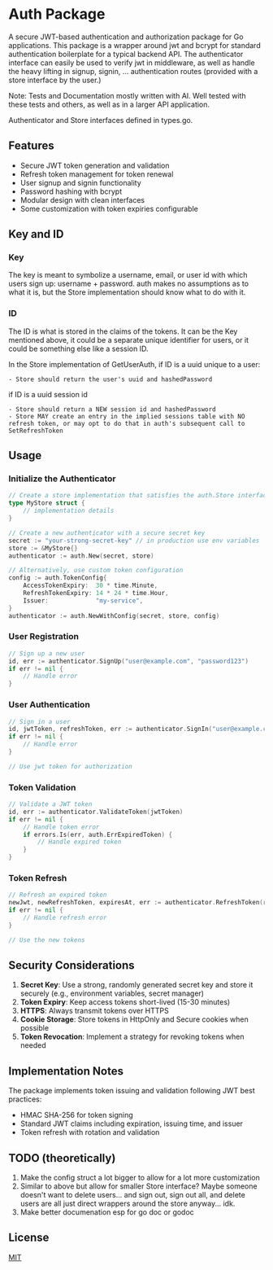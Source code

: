# Auth Package

A secure JWT-based authentication and authorization package for Go applications. This package is a wrapper around jwt and bcrypt for standard authentication boilerplate for a typical backend API. The authenticator interface can easily be used to verify jwt in middleware, as well as handle the heavy lifting in signup, signin, ... authentication routes (provided with a store interface by the user.)

Note: Tests and Documentation mostly written with AI. Well tested with these tests and others, as well as in a larger API application.

Authenticator and Store interfaces defined in types.go.

## Features

- Secure JWT token generation and validation
- Refresh token management for token renewal
- User signup and signin functionality
- Password hashing with bcrypt
- Modular design with clean interfaces
- Some customization with token expiries configurable

## Key and ID

### Key

The key is meant to symbolize a username, email, or user id with which users sign up: username + password. auth makes no assumptions as to what it is, but the Store implementation should know what to do with it.

### ID

The ID is what is stored in the claims of the tokens. It can be the Key mentioned above, it could be a separate unique identifier for users, or it could be something else like a session ID. 

In the Store implementation of GetUserAuth, 
if ID is a uuid unique to a user:

    - Store should return the user's uuid and hashedPassword

if ID is a uuid session id

    - Store should return a NEW session id and hashedPassword
    - Store MAY create an entry in the implied sessions table with NO refresh token, or may opt to do that in auth's subsequent call to SetRefreshToken

## Usage

### Initialize the Authenticator

```go
// Create a store implementation that satisfies the auth.Store interface
type MyStore struct {
    // implementation details
}

// Create a new authenticator with a secure secret key
secret := "your-strong-secret-key" // in production use env variables
store := &MyStore{}
authenticator := auth.New(secret, store)

// Alternatively, use custom token configuration
config := auth.TokenConfig{
    AccessTokenExpiry:  30 * time.Minute,
    RefreshTokenExpiry: 14 * 24 * time.Hour,
    Issuer:             "my-service",
}
authenticator := auth.NewWithConfig(secret, store, config)
```

### User Registration

```go
// Sign up a new user
id, err := authenticator.SignUp("user@example.com", "password123")
if err != nil {
    // Handle error
}
```

### User Authentication

```go
// Sign in a user
id, jwtToken, refreshToken, err := authenticator.SignIn("user@example.com", "password123")
if err != nil {
    // Handle error
}

// Use jwt token for authorization
```

### Token Validation

```go
// Validate a JWT token
id, err := authenticator.ValidateToken(jwtToken)
if err != nil {
    // Handle token error
    if errors.Is(err, auth.ErrExpiredToken) {
        // Handle expired token
    }
}
```

### Token Refresh

```go
// Refresh an expired token
newJwt, newRefreshToken, expiresAt, err := authenticator.RefreshToken(refreshToken)
if err != nil {
    // Handle refresh error
}

// Use the new tokens
```

## Security Considerations

1. **Secret Key**: Use a strong, randomly generated secret key and store it securely (e.g., environment variables, secret manager)
2. **Token Expiry**: Keep access tokens short-lived (15-30 minutes)
3. **HTTPS**: Always transmit tokens over HTTPS
4. **Cookie Storage**: Store tokens in HttpOnly and Secure cookies when possible
5. **Token Revocation**: Implement a strategy for revoking tokens when needed

## Implementation Notes

The package implements token issuing and validation following JWT best practices:
- HMAC SHA-256 for token signing
- Standard JWT claims including expiration, issuing time, and issuer
- Token refresh with rotation and validation

## TODO (theoretically)
1. Make the config struct a lot bigger to allow for a lot more customization
2. Similar to above but allow for smaller Store interface? Maybe someone doesn't want to delete users... and sign out, sign out all, and delete users are all just direct wrappers around the store anyway... idk.
3. Make better documenation esp for go doc or godoc

## License

[MIT](LICENSE) 

